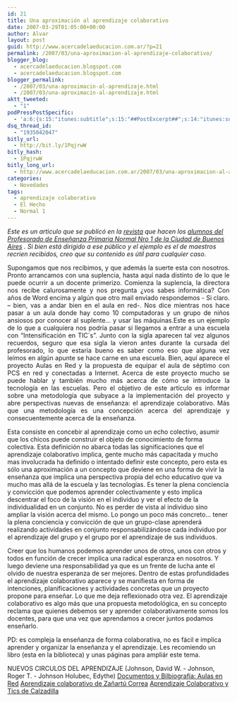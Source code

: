 ```yaml
---
id: 21
title: Una aproximación al aprendizaje colaborativo
date: 2007-03-29T01:05:00+00:00
author: Alvar
layout: post
guid: http://www.acercadelaeducacion.com.ar/?p=21
permalink: /2007/03/una-aproximacion-al-aprendizaje-colaborativo/
blogger_blog:
  - acercadelaeducacion.blogspot.com
  - acercadelaeducacion.blogspot.com
blogger_permalink:
  - /2007/03/una-aproximacin-al-aprendizaje.html
  - /2007/03/una-aproximacin-al-aprendizaje.html
aktt_tweeted:
  - "1"
podPressPostSpecific:
  - 'a:6:{s:15:"itunes:subtitle";s:15:"##PostExcerpt##";s:14:"itunes:summary";s:15:"##PostExcerpt##";s:15:"itunes:keywords";s:17:"##WordPressCats##";s:13:"itunes:author";s:10:"##Global##";s:15:"itunes:explicit";s:2:"No";s:12:"itunes:block";s:2:"No";}'
dsq_thread_id:
  - "1935042047"
bitly_url:
  - http://bit.ly/1PqjrwW
bitly_hash:
  - 1PqjrwW
bitly_long_url:
  - http://www.acercadelaeducacion.com.ar/2007/03/una-aproximacion-al-aprendizaje-colaborativo/
categories:
  - Novedades
tags:
  - aprendizaje colaborativo
  - El Hecho
  - Normal 1
---
```

<em>Este es un articulo que se publicó en la <a href="http://internormales.com.ar/archivos/elhecho3.pdf">revista</a> que hacen los <a href="http://internormales.com.ar/normal1.htm">alumnos del Profesorado de Enseñanza Primaria Normal Nro 1 de la Ciudad de Buenos Aires</a> . Si bien está dirigido a ese público y el ejemplo es el de maestros recrien recibidos, creo que su contenido es útil para cualquier caso.</em>

<p align="justify">Supongamos que nos recibimos, y que además la suerte esta con nosotros. Pronto arrancamos con una suplencia, hasta aquí nada distinto de lo que le puede ocurrir a un docente primerizo. Comienza la suplencia, la directora nos recibe calurosamente y nos pregunta ¿vos sabes informática? Con años de Word encima y algún que otro mail enviado respondemos - Si claro. – bien, vas a andar bien en el aula en red-. Nos dice mientras nos hace pasar a un aula donde hay como 10 computadoras y un grupo de niños ansiosos por conocer al suplente... y usar las máquinas.Este es un ejemplo de lo que a cualquiera nos podría pasar si llegamos a entrar a una escuela con “Intensificación en TIC´s”. Junto con la sigla aparecen tal vez algunos recuerdos, seguro que esa sigla la vieron antes durante la cursada del profesorado, lo que estaría bueno es saber como eso que alguna vez leímos en algún apunte se hace carne en una escuela. Bien, aquí aparece el proyecto Aulas en Red y la propuesta de equipar el aula de séptimo con PCS en red y conectadas a Internet. Acerca de este proyecto mucho se puede hablar y también mucho más acerca de cómo se introduce la tecnología en las escuelas. Pero el objetivo de este artículo es informar sobre una metodología que subyace a la implementación del proyecto y abre perspectivas nuevas de enseñanza: el aprendizaje colaborativo. Más que una metodología es una concepción acerca del aprendizaje y consecuentemente acerca de la enseñanza.

Esta consiste en concebir al aprendizaje como un echo colectivo, asumir que los chicos puede construir el objeto de conocimiento de forma colectiva. Esta definición no abarca todas las significaciones que el aprendizaje colaborativo implica, gente mucho más capacitada y mucho mas involucrada ha definido o intentado definir este concepto, pero esta es sólo una aproximación a un concepto que deviene en una forma de vivir la enseñanza que implica una perspectiva propia del echo educativo que va mucho mas allá de la escuela y las tecnologías. Es tener la plena conciencia y convicción que podemos aprender colectivamente y esto implica descentrar el foco de la visión en el individuo y ver el efecto de la individualidad en un conjunto. No es perder de vista al individuo sino ampliar la visión acerca del mismo. Lo pongo un poco más concreto... tener la plena conciencia y convicción de que un grupo-clase aprenderá realizando actividades en conjunto responsabilizándose cada individuo por el aprendizaje del grupo y el grupo por el aprendizaje de sus individuos.

Creer que los humanos podemos aprender unos de otros, unos con otros y todos en función de crecer implica una radical esperanza en nosotros. Y luego deviene una responsabilidad ya que es un frente de lucha ante el olvido de nuestra esperanza de ser mejores. Dentro de estas profundidades el aprendizaje colaborativo aparece y se manifiesta en forma de intenciones, planificaciones y actividades concretas que un proyecto propone para enseñar.
Lo que me deja reflexionado otra vez. El aprendizaje colaborativo es algo más que una propuesta metodológica, en su concepto reclama que quienes debemos ser y aprender colaborativamente somos los docentes, para que una vez que aprendamos a crecer juntos podamos enseñarlo.

PD: es compleja la enseñanza de forma colaborativa, no es fácil e implica aprender y organizar la enseñanza y el aprendizaje. Les recomiendo un libro (esta en la biblioteca) y unas páginas para ampliár este tema.

NUEVOS CIRCULOS DEL APRENDIZAJE (Johnson, David W. - Johnson, Roger T. - Johnson Holubec, Edythe)
<a href="http://www.buenosaires.edu.ar/areas/educacion/niveles/primaria/programas/aulasenred/index.php" target="_blank">Documentos y Bilbiografía: Aulas en Red</a>
<a href="http://contexto-educativo.com.ar/2003/4/nota-02.htm" target="_blank">Aprendizaje colaborativo de Zañartú Correa</a>
<a href="http://www.campus-oei.org/revista/deloslectores/322Calzadilla.pdf" target="_blank">Aprendizaje Colaborativo y Tics de Calzadilla</a>